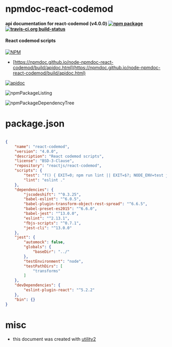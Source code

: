 # npmdoc-react-codemod

#### api documentation for  react-codemod (v4.0.0)  [![npm package](https://img.shields.io/npm/v/npmdoc-react-codemod.svg?style=flat-square)](https://www.npmjs.org/package/npmdoc-react-codemod) [![travis-ci.org build-status](https://api.travis-ci.org/npmdoc/node-npmdoc-react-codemod.svg)](https://travis-ci.org/npmdoc/node-npmdoc-react-codemod)

#### React codemod scripts

[![NPM](https://nodei.co/npm/react-codemod.png?downloads=true&downloadRank=true&stars=true)](https://www.npmjs.com/package/react-codemod)

- [https://npmdoc.github.io/node-npmdoc-react-codemod/build/apidoc.html](https://npmdoc.github.io/node-npmdoc-react-codemod/build/apidoc.html)

[![apidoc](https://npmdoc.github.io/node-npmdoc-react-codemod/build/screenCapture.buildCi.browser.%252Ftmp%252Fbuild%252Fapidoc.html.png)](https://npmdoc.github.io/node-npmdoc-react-codemod/build/apidoc.html)

![npmPackageListing](https://npmdoc.github.io/node-npmdoc-react-codemod/build/screenCapture.npmPackageListing.svg)

![npmPackageDependencyTree](https://npmdoc.github.io/node-npmdoc-react-codemod/build/screenCapture.npmPackageDependencyTree.svg)



# package.json

```json

{
    "name": "react-codemod",
    "version": "4.0.0",
    "description": "React codemod scripts",
    "license": "BSD-3-Clause",
    "repository": "reactjs/react-codemod",
    "scripts": {
        "test": "f() { EXIT=0; npm run lint || EXIT=$?; NODE_ENV=test jest $@ || EXIT=$?; exit $EXIT; }; f",
        "lint": "eslint ."
    },
    "dependencies": {
        "jscodeshift": "^0.3.25",
        "babel-eslint": "^6.0.5",
        "babel-plugin-transform-object-rest-spread": "^6.6.5",
        "babel-preset-es2015": "^6.6.0",
        "babel-jest": "^13.0.0",
        "eslint": "^2.13.1",
        "fbjs-scripts": "^0.7.1",
        "jest-cli": "^13.0.0"
    },
    "jest": {
        "automock": false,
        "globals": {
            "baseDir": "../"
        },
        "testEnvironment": "node",
        "testPathDirs": [
            "transforms"
        ]
    },
    "devDependencies": {
        "eslint-plugin-react": "^5.2.2"
    },
    "bin": {}
}
```



# misc
- this document was created with [utility2](https://github.com/kaizhu256/node-utility2)
